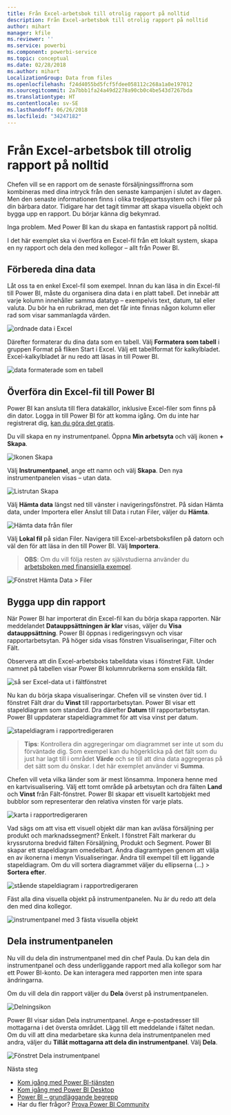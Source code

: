 ```yaml
---
title: Från Excel-arbetsbok till otrolig rapport på nolltid
description: Från Excel-arbetsbok till otrolig rapport på nolltid
author: mihart
manager: kfile
ms.reviewer: ''
ms.service: powerbi
ms.component: powerbi-service
ms.topic: conceptual
ms.date: 02/28/2018
ms.author: mihart
LocalizationGroup: Data from files
ms.openlocfilehash: f24d4055bd5fcf5fdee058112c268a1a0e197012
ms.sourcegitcommit: 2a7bbb1fa24a49d2278a90cb0c4be543d7267bda
ms.translationtype: HT
ms.contentlocale: sv-SE
ms.lasthandoff: 06/26/2018
ms.locfileid: "34247182"
---
```

# <a name="from-excel-workbook-to-stunning-report-in-no-time"></a>Från Excel-arbetsbok till otrolig rapport på nolltid
Chefen vill se en rapport om de senaste försäljningssiffrorna som kombineras med dina intryck från den senaste kampanjen i slutet av dagen. Men den senaste informationen finns i olika tredjepartssystem och i filer på din bärbara dator. Tidigare har det tagit timmar att skapa visuella objekt och bygga upp en rapport. Du börjar känna dig bekymrad.

Inga problem. Med Power BI kan du skapa en fantastisk rapport på nolltid.

I det här exemplet ska vi överföra en Excel-fil från ett lokalt system, skapa en ny rapport och dela den med kollegor – allt från Power BI.

## <a name="prepare-your-data"></a>Förbereda dina data
Låt oss ta en enkel Excel-fil som exempel. Innan du kan läsa in din Excel-fil till Power BI, måste du organisera dina data i en platt tabell. Det innebär att varje kolumn innehåller samma datatyp – exempelvis text, datum, tal eller valuta. Du bör ha en rubrikrad, men det får inte finnas någon kolumn eller rad som visar sammanlagda värden.

![ordnade data i Excel](media/service-from-excel-to-stunning-report/pbi_excel_file.png)

Därefter formaterar du dina data som en tabell. Välj **Formatera som tabell** i gruppen Format på fliken Start i Excel. Välj ett tabellformat för kalkylbladet. Excel-kalkylbladet är nu redo att läsas in till Power BI.

![data formaterade som en tabell](media/service-from-excel-to-stunning-report/pbi_excel_table.png)

## <a name="upload-your-excel-file-into-power-bi"></a>Överföra din Excel-fil till Power BI
Power BI kan ansluta till flera datakällor, inklusive Excel-filer som finns på din dator. Logga in till Power BI för att komma igång. Om du inte har registrerat dig, [kan du göra det gratis](https://powerbi.com).

Du vill skapa en ny instrumentpanel. Öppna **Min arbetsyta** och välj ikonen **+ Skapa**.

![Ikonen Skapa](media/service-from-excel-to-stunning-report/power-bi-new-dash.png)

Välj **Instrumentpanel**, ange ett namn och välj **Skapa**. Den nya instrumentpanelen visas – utan data.

![Listrutan Skapa](media/service-from-excel-to-stunning-report/power-bi-create-dash.png)

Välj **Hämta data** längst ned till vänster i navigeringsfönstret. På sidan Hämta data, under Importera eller Anslut till Data i rutan Filer, väljer du **Hämta**.

![Hämta data från filer](media/service-from-excel-to-stunning-report/pbi_get_files.png)

Välj **Lokal fil** på sidan Filer. Navigera till Excel-arbetsboksfilen på datorn och väl den för att läsa in den till Power BI. Välj **Importera**.

> **OBS**: Om du vill följa resten av självstudierna använder du [arbetsboken med finansiella exempel](sample-financial-download.md).
> 
> 

![Fönstret Hämta Data > Filer](media/service-from-excel-to-stunning-report/pbi_local_file.png)

## <a name="build-your-report"></a>Bygga upp din rapport
När Power BI har importerat din Excel-fil kan du börja skapa rapporten. När meddelandet **Datauppsättningen är klar** visas, väljer du **Visa datauppsättning**.  Power BI öppnas i redigeringsvyn och visar rapportarbetsytan. På höger sida visas fönstren Visualiseringar, Filter och Fält.

Observera att din Excel-arbetsboks tabelldata visas i fönstret Fält. Under namnet på tabellen visar Power BI kolumnrubrikerna som enskilda fält.

![så ser Excel-data ut i fältfönstret](media/service-from-excel-to-stunning-report/pbi_report_fields.png)

Nu kan du börja skapa visualiseringar. Chefen vill se vinsten över tid. I fönstret Fält drar du **Vinst** till rapportarbetsytan. Power BI visar ett stapeldiagram som standard. Dra därefter **Datum** till rapportarbetsytan. Power BI uppdaterar stapeldiagrammet för att visa vinst per datum.

![stapeldiagram i rapportredigeraren](media/service-from-excel-to-stunning-report/pbi_report_pin-new.png)

> **Tips**: Kontrollera din aggregeringar om diagrammet ser inte ut som du förväntade dig. Som exempel kan du högerklicka på det fält som du just har lagt till i området **Värde** och se till att dina data aggregeras på det sätt som du önskar.  I det här exemplet använder vi **Summa**.
> 
> 

Chefen vill veta vilka länder som är mest lönsamma. Imponera henne med en kartvisualisering. Välj ett tomt område på arbetsytan och dra fälten **Land** och **Vinst** från Fält-fönstret. Power BI skapar ett visuellt kartobjekt med bubblor som representerar den relativa vinsten för varje plats.

![karta i rapportredigeraren](media/service-from-excel-to-stunning-report/pbi_report_map-new.png)

Vad sägs om att visa ett visuell objekt där man kan avläsa försäljning per produkt och marknadssegment? Enkelt. I fönstret Fält markerar du kryssrutorna bredvid fälten Försäljning, Produkt och Segment. Power BI skapar ett stapeldiagram omedelbart. Ändra diagramtypen genom att välja en av ikonerna i menyn Visualiseringar. Ändra till exempel till ett liggande stapeldiagram.  Om du vill sortera diagrammet väljer du ellipserna (...) > **Sortera efter**.

![stående stapeldiagram i rapportredigeraren](media/service-from-excel-to-stunning-report/pbi_barchart-new.png)

Fäst alla dina visuella objekt på instrumentpanelen. Nu är du redo att dela den med dina kollegor.

![instrumentpanel med 3 fästa visuella objekt](media/service-from-excel-to-stunning-report/pbi_report.png)

## <a name="share-your-dashboard"></a>Dela instrumentpanelen
Nu vill du dela din instrumentpanel med din chef Paula. Du kan dela din instrumentpanel och dess underliggande rapport med alla kollegor som har ett Power BI-konto. De kan interagera med rapporten men inte spara ändringarna.

Om du vill dela din rapport väljer du **Dela** överst på instrumentpanelen.

![Delningsikon](media/service-from-excel-to-stunning-report/power-bi-share.png)

Power BI visar sidan Dela instrumentpanel. Ange e-postadresser till mottagarna i det översta området. Lägg till ett meddelande i fältet nedan. Om du vill att dina medarbetare ska kunna dela instrumentpanelen med andra, väljer du **Tillåt mottagarna att dela din instrumentpanel**. Välj **Dela**.

![Fönstret Dela instrumentpanel](media/service-from-excel-to-stunning-report/power-bi-share-dash-new.png)

Nästa steg

* [Kom igång med Power BI-tjänsten](service-get-started.md)
* [Kom igång med Power BI Desktop](desktop-getting-started.md)
* [Power BI – grundläggande begrepp](service-basic-concepts.md)
* Har du fler frågor? [Prova Power BI Community](http://community.powerbi.com/)

